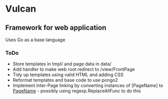 # Vulcan
## Framework for web application

Uses Go as a base language

### ToDo
- Store templates in tmpl/ and page data in data/
- Add handler to make web root redirect to /view/FrontPage
- Tidy up templates using valid HTML and adding CSS
- Reformat templates and base code to use pongo2
- Implement inter-Page linking by converting instances of [PageName] to <a href="/view/PageName">PageName</a> - possibly using regexp.ReplaceAllFunc to do this

